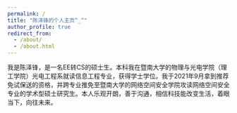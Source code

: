 ```yaml
---
permalink: /
title: "陈泽锋的个人主页^_^"
author_profile: true
redirect_from: 
  - /about/
  - /about.html
---
```



我是陈泽锋，是一名EE转CS的硕士生。本科我在暨南大学的物理与光电学院（理工学院）光电工程系就读信息工程专业，获得学士学位。我于2021年9月拿到推荐免试保送的资格，并跨专业推免至暨南大学的网络空间安全学院攻读网络空间安全专业的学术型硕士研究生。本人乐观开朗，善于沟通，相信科技能改变生活，着眼当下，向往未来。

